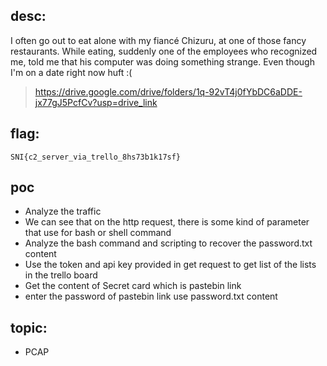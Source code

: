 ## desc:
I often go out to eat alone with my fiancé Chizuru, at one of those fancy restaurants. While eating, suddenly one of the employees who recognized me, told me that his computer was doing something strange. Even though I'm on a date right now huft :(
> https://drive.google.com/drive/folders/1q-92vT4j0fYbDC6aDDE-jx77gJ5PcfCv?usp=drive_link

## flag:
```SNI{c2_server_via_trello_8hs73b1k17sf}```

## poc
- Analyze the traffic
- We can see that on the http request, there is some kind of parameter that use for bash or shell command
- Analyze the bash command and scripting to recover the password.txt content
- Use the token and api key provided in get request to get list of the lists in the trello board  
- Get the content of Secret card which is pastebin link
- enter the password of pastebin link use password.txt content

## topic:
- PCAP
